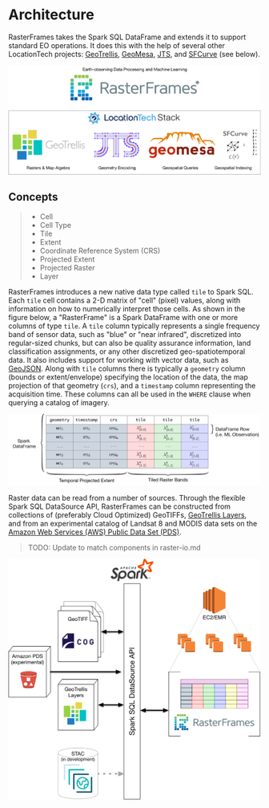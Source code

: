 # Architecture

RasterFrames takes the Spark SQL DataFrame and extends it to support standard EO operations. It does this with the help of several other LocationTech projects:
[GeoTrellis](https://geotrellis.io/), [GeoMesa](https://www.geomesa.org/),
[JTS](https://github.com/locationtech/jts), and
[SFCurve](https://github.com/locationtech/sfcurve) (see below).

![LocationTech Stack](static/rasterframes-locationtech-stack.png)


## Concepts

> * Cell
> * Cell Type
> * Tile
> * Extent
> * Coordinate Reference System (CRS)
> * Projected Extent 
> * Projected Raster
> * Layer 

RasterFrames introduces a new native data type called `tile` to Spark SQL. Each `tile` cell contains a 2-D matrix of "cell" (pixel) values, along with information on how to numerically interpret those cells. As shown in the figure below, a "RasterFrame" is a Spark DataFrame with one or more columns of type `tile`. A `tile` column typically represents a single frequency band of sensor data, such as "blue" or "near infrared", discretized into regular-sized chunks, but can also be quality assurance information, land classification assignments, or any other discretized geo-spatiotemporal data. It also includes support for working with vector data, such as [GeoJSON][GeoJSON]. Along with `tile` columns there is typically a `geometry` column (bounds or extent/envelope) specifying the location of the data, the map projection of that geometry (`crs`), and a `timestamp` column representing the acquisition time. These columns can all be used in the `WHERE` clause when querying a catalog of imagery.

![RasterFrame Anatomy](static/rasterframe-anatomy.png)

Raster data can be read from a number of sources. Through the flexible Spark SQL DataSource API, RasterFrames can be constructed from collections of (preferably Cloud Optimized) GeoTIFFs, [GeoTrellis Layers][GTLayer], and from an experimental catalog of Landsat 8 and MODIS data sets on the [Amazon Web Services (AWS) Public Data Set (PDS)][PDS]. 

> TODO: Update to match components in raster-io.md

![RasterFrame Data Sources](static/rasterframes-data-sources.png)


[R]:https://www.rdocumentation.org/packages/base/versions/3.5.1/topics/data.frame
[Pandas]:https://pandas.pydata.org/
[GeoJSON]:https://en.wikipedia.org/wiki/GeoJSON
[GTLayer]:https://geotrellis.readthedocs.io/en/latest/guide/core-concepts.html#layouts-and-tile-layers
[PDS]:https://registry.opendata.aws/modis/

